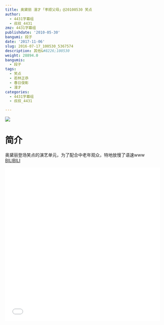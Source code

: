 ```yaml
---
title: 奥黛丽 漫才「孝顺父母」@20100530 笑点
author:
  - 4431字幕组
  - 叔叔_4431
zmz: 4431字幕组
publishdate: '2010-05-30'
bangumi: 段子
date: '2017-11-06'
slug: 2016-07-17_100530_5367574
description: 其他&#8226;100530
weight: 28894.0
bangumis:
  - 段子
tags:
  - 笑点
  - 若林正恭
  - 春日俊彰
  - 漫才
categories:
  - 4431字幕组
  - 叔叔_4431

---
```

![](https://i.imgur.com/0jOXOVI.png)
# 简介  
奥黛丽登场笑点的演艺单元，为了配合中老年观众，特地放慢了语速www
  [BILIBILI](https://www.bilibili.com/video/av5367574/)

  <iframe src="//www.bilibili.com/blackboard/player.html?aid=5367574" width="100%" height="500" frameborder="0" allowfullscreen="allowfullscreen"></iframe>
